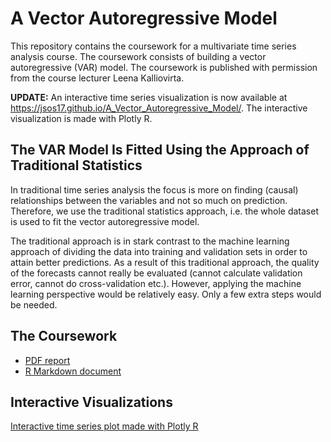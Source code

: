# A Vector Autoregressive Model

This repository contains the coursework for a multivariate time series analysis course. The coursework consists of building a vector autoregressive (VAR) model. The coursework is published with permission from the course lecturer Leena Kalliovirta.

**UPDATE:** An interactive time series visualization is now available at https://jsos17.github.io/A_Vector_Autoregressive_Model/. The interactive visualization is made with Plotly R.

## The VAR Model Is Fitted Using the Approach of Traditional Statistics

In traditional time series analysis the focus is more on finding (causal) relationships between the variables and not so much on prediction. Therefore, we use the traditional statistics approach, i.e. the whole dataset is used to fit the vector autoregressive model.

The traditional approach is in stark contrast to the machine learning approach of dividing the data into training and validation sets in order to attain better predictions. As a result of this traditional approach, the quality of the forecasts cannot really be evaluated (cannot calculate validation error, cannot do cross-validation etc.). However, applying the machine learning perspective would be relatively easy. Only a few extra steps would be needed.

## The Coursework

- [PDF report](VAR_Inflation_Unemployment_Federal_Funds_Rate.pdf)
- [R Markdown document](VAR_Inflation_Unemployment_Federal_Funds_Rate.Rmd)

## Interactive Visualizations

[Interactive time series plot made with Plotly R](https://jsos17.github.io/A_Vector_Autoregressive_Model/)
